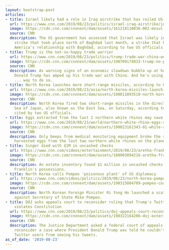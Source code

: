 ```yaml
---
layout: bootstrap-post
articles:
- title: Israel likely had a role in Iraq airstrike that has roiled US-Iraqi relations
  url: https://www.cnn.com/2019/08/23/politics/israel-iraq-airstrike/index.html
  image: https://cdn.cnn.com/cnnnext/dam/assets/161218110036-002-mosul-1218-super-tease.jpg
  source: CNN
  description: The US government has assessed that Israel was likely involved in a
    strike that took place north of Baghdad last month, a strike that has complicated
    America's relationship with Baghdad, according to two US officials.
- title: Trump is the not-so-happy trade warrior
  url: https://www.cnn.com/2019/08/23/politics/trump-trade-war-china-week-in-review/index.html
  image: https://cdn.cnn.com/cnnnext/dam/assets/190709174933-trump-no-puede-bloquear-usuarios-twitter-maria-alejandra-requena-panorama-mundial-cnnee-00000000-super-tease.jpg
  source: CNN
  description: As warning signs of an economic slowdown bubble up at home, President
    Donald Trump has amped up his trade war with China. And he's using a ... unique
    ... way to do so.
- title: North Korea launches more short-range missiles, according to US assessment
  url: https://www.cnn.com/2019/08/23/asia/north-korea-missiles-launch-intl/index.html
  image: https://cdn.cnn.com/cnnnext/dam/assets/190811093510-north-korea-missile-test-4-super-tease.jpg
  source: CNN
  description: North Korea fired two short-range missiles in the direction of the
    Sea of Japan, also known as the East Sea, on Saturday, according to an assessment
    cited by two US officials.
- title: Eggs extracted from the last 2 northern white rhinos may save the species
  url: https://www.cnn.com/2019/08/23/world/northern-white-rhino-eggs-scn-trnd/index.html
  image: https://cdn.cnn.com/cnnnext/dam/assets/190823161343-01-white-rhino-egg-harvest-super-tease.jpg
  source: CNN
  description: Only beeps from medical monitoring equipment broke the silence as veterinarians
    harvested eggs from the last two northern white rhinos on the planet.
- title: Singer died with $1M in uncashed checks
  url: https://www.cnn.com/videos/entertainment/2019/08/23/aretha-franklin-death-uncashed-checks-vpx.hln
  image: https://cdn.cnn.com/cnnnext/dam/assets/180903094216-aretha-franklin-super-tease.jpg
  source: CNN
  description: An estate inventory found $1 million in uncashed checks among Aretha
    Franklin's possessions.
- title: North Korea calls Pompeo 'poisonous plant' of US diplomacy
  url: https://www.cnn.com/videos/politics/2019/08/23/north-korea-pompeo-todd-pkg-tsr-vpx.cnn
  image: https://cdn.cnn.com/cnnnext/dam/assets/190315084709-pompeo-corea-del-norte-debe-dejar-de-hacer-misiles-nucleares-live-cafe-00000000-super-tease.jpg
  source: CNN
  description: North Korean Foreign Minister Ri Yong Ho launched a scathing attack
    against Secretary of State Mike Pompeo.
- title: DOJ asks appeals court to reconsider ruling that Trump's Twitter blocking
    violates Constitution
  url: https://www.cnn.com/2019/08/23/politics/doj-appeals-court-reconsider-trump-blocking-tweets-unconstitutional/index.html
  image: https://cdn.cnn.com/cnnnext/dam/assets/190322164206-doj-exterior-super-tease.jpg
  source: CNN
  description: The Justice Department asked a federal court of appeals on Friday to
    reconsider a case where President Donald Trump was told he couldn't legally block
    Twitter users from seeing his tweets.
as_of_date: '2019-08-23'
---
```


